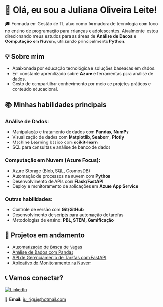 ﻿# 👋 Olá, eu sou a Juliana Oliveira Leite!

🎓 Formada em Gestão de TI, atuo como formadora de tecnologia com foco no ensino de programação para crianças e adolescentes. Atualmente, estou direcionando meus estudos para as áreas de **Análise de Dados** e **Computação em Nuvem**, utilizando principalmente **Python**.

## 💡 Sobre mim
- Apaixonada por educação tecnológica e soluções baseadas em dados.
- Em constante aprendizado sobre **Azure** e ferramentas para análise de dados.
- Gosto de compartilhar conhecimento por meio de projetos práticos e conteúdo educacional.

## 📚 Minhas habilidades principais

### **Análise de Dados:**
- Manipulação e tratamento de dados com **Pandas**, **NumPy**
- Visualização de dados com **Matplotlib**, **Seaborn**, **Plotly**
- Machine Learning básico com **scikit-learn**
- SQL para consultas e análise de banco de dados

### **Computação em Nuvem (Azure Focus):**
- Azure Storage (Blob, SQL, CosmosDB)
- Automação de processos na nuvem com **Python**
- Desenvolvimento de APIs com **Flask/FastAPI**
- Deploy e monitoramento de aplicações em **Azure App Service**

### **Outras habilidades:**
- Controle de versão com **Git/GitHub**
- Desenvolvimento de scripts para automação de tarefas
- Metodologias de ensino: **PBL, STEM, Gamificação**

## 💼 Projetos em andamento
- [Automatização de Busca de Vagas](#)
- [Análise de Dados com Pandas](https://github.com/juhcavole/analise-despesas-pessoais.git)
- [API de Gerenciamento de Tarefas com FastAPI](#)
- [Aplicativo de Monitoramento na Nuvem](#)

## 📞 Vamos conectar?
[![LinkedIn](https://img.shields.io/badge/LinkedIn-Juliana%20Oliveira%20Leite-blue)](https://www.linkedin.com/in/julianaoliveiraleite)

📧 **Email:** ju_rigui@hotmail.com
